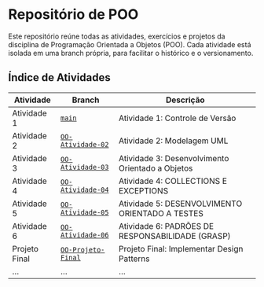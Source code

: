 # Repositório de POO

Este repositório reúne todas as atividades, exercícios e projetos da disciplina de Programação Orientada a Objetos (POO). Cada atividade está isolada em uma branch própria, para facilitar o histórico e o versionamento.

## Índice de Atividades

| Atividade   | Branch               | Descrição                                    |
|-------------|----------------------|----------------------------------------------|
| Atividade 1 | [`main`](https://github.com/MarcoM3l0/poo-atividades)| Atividade 1: Controle de Versão    |
| Atividade 2 | [`OO-Atividade-02`](https://github.com/MarcoM3l0/poo-atividades/tree/OO-Atividade-02)           |  Atividade 2: Modelagem UML  |
| Atividade 3 | [`OO-Atividade-03`](https://github.com/MarcoM3l0/poo-atividades/tree/OO-Atividade-03)|  Atividade 3: Desenvolvimento Orientado a Objetos  |
| Atividade 4 | [`OO-Atividade-04`](https://github.com/MarcoM3l0/poo-atividades/tree/OO-Atividade-04)|  Atividade 4: COLLECTIONS E EXCEPTIONS   |
| Atividade 5 | [`OO-Atividade-05`](https://github.com/MarcoM3l0/poo-atividades/tree/OO-Atividade-05)| Atividade 5: DESENVOLVIMENTO ORIENTADO A TESTES |
| Atividade 6 | [`OO-Atividade-06`](https://github.com/MarcoM3l0/poo-atividades/tree/OO-Atividade-06)| Atividade 6: PADRÕES DE RESPONSABILIDADE (GRASP) |
| Projeto Final | [`OO-Projeto-Final`](https://github.com/MarcoM3l0/poo-atividades/tree/OO-Projeto-Final)| Projeto Final: Implementar Design Patterns |
| …           | …                    | …                                            |
